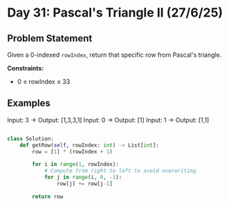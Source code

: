 # Day 31: Pascal's Triangle II (27/6/25)

## Problem Statement
Given a 0-indexed `rowIndex`, return that specific row from Pascal's triangle.

**Constraints:**
- 0 ≤ rowIndex ≤ 33

## Examples

Input: 3 → Output: [1,3,3,1]
Input: 0 → Output: [1]
Input: 1 → Output: [1,1]

```python

class Solution:
    def getRow(self, rowIndex: int) -> List[int]:
        row = [1] * (rowIndex + 1)
        
        for i in range(1, rowIndex):
            # Compute from right to left to avoid overwriting
            for j in range(i, 0, -1):
                row[j] += row[j-1]
        
        return row
